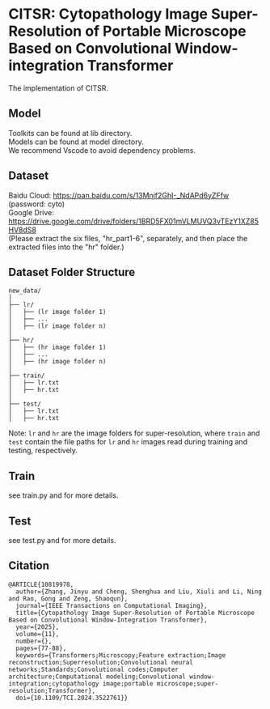 # CITSR: Cytopathology Image Super-Resolution of Portable Microscope Based on Convolutional Window-integration Transformer
The implementation of CITSR.
## Model
Toolkits can be found at lib directory.  
Models can be found at model directory.  
We recommend Vscode to avoid dependency problems. 
## Dataset
Baidu Cloud: https://pan.baidu.com/s/13Mnjf2GhI-_NdAPd6yZFfw (password: cyto)  
Google Drive: https://drive.google.com/drive/folders/1BRD5FX01mVLMUVQ3vTEzY1XZ85HV8dS8  
(Please extract the six files, "hr_part1-6", separately, and then place the extracted files into the "hr" folder.)
## Dataset Folder Structure
```
new_data/ 
│
├── lr/
│   ├── (lr image folder 1)
│   ├── ...
│   ├── (lr image folder n)
│
├── hr/
│   ├── (hr image folder 1)
│   ├── ...
│   ├── (hr image folder n)
│
├── train/
│   ├── lr.txt
│   ├── hr.txt
│
├── test/
│   ├── lr.txt
│   ├── hr.txt
```
Note: `lr` and `hr` are the image folders for super-resolution, where `train` and `test` contain the file paths for `lr` and `hr` images read during training and testing, respectively.
## Train
see train.py and for more details. 
## Test
see test.py and for more details.
## Citation
```
@ARTICLE{10819978,
  author={Zhang, Jinyu and Cheng, Shenghua and Liu, Xiuli and Li, Ning and Rao, Gong and Zeng, Shaoqun},
  journal={IEEE Transactions on Computational Imaging}, 
  title={Cytopathology Image Super-Resolution of Portable Microscope Based on Convolutional Window-Integration Transformer}, 
  year={2025},
  volume={11},
  number={},
  pages={77-88},
  keywords={Transformers;Microscopy;Feature extraction;Image reconstruction;Superresolution;Convolutional neural networks;Standards;Convolutional codes;Computer architecture;Computational modeling;Convolutional window-integration;cytopathology image;portable microscope;super-resolution;Transformer},
  doi={10.1109/TCI.2024.3522761}}
```

